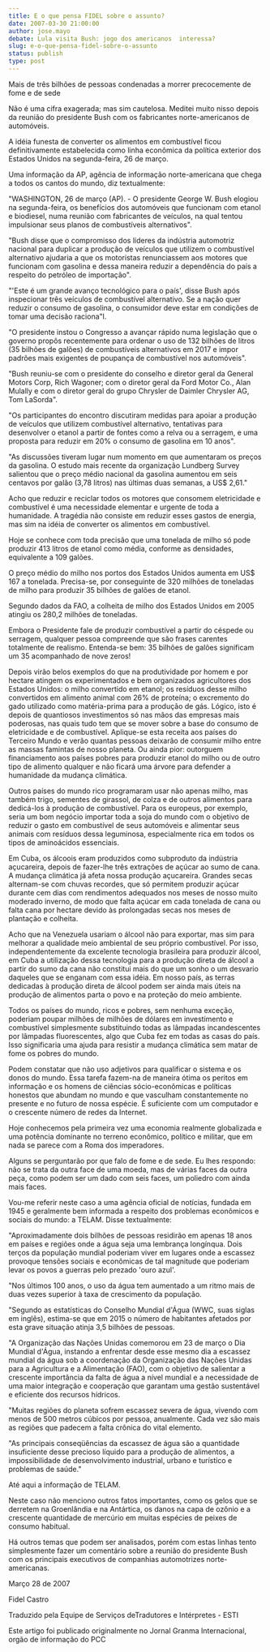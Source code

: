 ```yaml
---
title: E o que pensa FIDEL sobre o assunto?
date: 2007-03-30 21:00:00
author: jose.mayo
debate: Lula visita Bush: jogo dos americanos  interessa?
slug: e-o-que-pensa-fidel-sobre-o-assunto
status: publish 
type: post
---
```


Mais de três bilhões de pessoas condenadas a morrer precocemente de fome e de sede  

  

  

Não é uma cifra exagerada; mas sim cautelosa. Meditei muito nisso depois da reunião do presidente Bush com os fabricantes norte-americanos de automóveis.  

  

A idéia funesta de converter os alimentos em combustível ficou definitivamente estabelecida como linha econômica da política exterior dos Estados Unidos na segunda-feira, 26 de março.  

  

Uma informação da AP, agência de informação norte-americana que chega a todos os cantos do mundo, diz textualmente:  

  

"WASHINGTON, 26 de março (AP). - O presidente George W. Bush elogiou na segunda-feira, os benefícios dos automóveis que funcionam com etanol e biodiesel, numa reunião com fabricantes de veículos, na qual tentou impulsionar seus planos de combustíveis alternativos".  

  

"Bush disse que o compromisso dos líderes da indústria automotriz nacional para duplicar a produção de veículos que utilizem o combustível alternativo ajudaria a que os motoristas renunciassem aos motores que funcionam com gasolina e dessa maneira reduzir a dependência do país a respeito do petróleo de importação".  

  

"'Este é um grande avanço tecnológico para o país', disse Bush após inspecionar três veículos de combustível alternativo. Se a nação quer reduzir o consumo de gasolina, o consumidor deve estar em condições de tomar uma decisão raciona"l.  

  

"O presidente instou o Congresso a avançar rápido numa legislação que o governo propôs recentemente para ordenar o uso de 132 bilhões de litros (35 bilhões de galões) de combustíveis alternativos em 2017 e impor padrões mais exigentes de poupança de combustível nos automóveis".  

  

"Bush reuniu-se com o presidente do conselho e diretor geral da General Motors Corp, Rich Wagoner; com o diretor geral da Ford Motor Co., Alan Mulally e com o diretor geral do grupo Chrysler de Daimler Chrysler AG, Tom LaSorda".  

  

"Os participantes do encontro discutiram medidas para apoiar a produção de veículos que utilizem combustível alternativo, tentativas para desenvolver o etanol a partir de fontes como a relva ou a serragem, e uma proposta para reduzir em 20% o consumo de gasolina em 10 anos".  

  

"As discussões tiveram lugar num momento em que aumentaram os preços da gasolina. O estudo mais recente da organização Lundberg Survey salientou que o preço médio nacional da gasolina aumentou em seis centavos por galão (3,78 litros) nas últimas duas semanas, a US$ 2,61."  

  

Acho que reduzir e reciclar todos os motores que consomem eletricidade e combustível é uma necessidade elementar e urgente de toda a humanidade. A tragédia não consiste em reduzir esses gastos de energia, mas sim na idéia de converter os alimentos em combustível.  

  

Hoje se conhece com toda precisão que uma tonelada de milho só pode produzir 413 litros de etanol como média, conforme as densidades, equivalente a 109 galões.  

  

O preço médio do milho nos portos dos Estados Unidos aumenta em US$ 167 a tonelada. Precisa-se, por conseguinte de 320 milhões de toneladas de milho para produzir 35 bilhões de galões de etanol.  

  

Segundo dados da FAO, a colheita de milho dos Estados Unidos em 2005 atingiu os 280,2 milhões de toneladas.  

  

Embora o Presidente fale de produzir combustível a partir do céspede ou serragem, qualquer pessoa compreende que são frases carentes totalmente de realismo. Entenda-se bem: 35 bilhões de galões significam um 35 acompanhado de nove zeros!  

  

Depois virão belos exemplos do que na produtividade por homem e por hectare atingem os experimentados e bem organizados agricultores dos Estados Unidos: o milho convertido em etanol; os resíduos desse milho convertidos em alimento animal com 26% de proteína; o excremento do gado utilizado como matéria-prima para a produção de gás. Lógico, isto é depois de quantiosos investimentos só nas mãos das empresas mais poderosas, nas quais tudo tem que se mover sobre a base do consumo de eletricidade e de combustível. Aplique-se esta receita aos países do Terceiro Mundo e verão quantas pessoas deixarão de consumir milho entre as massas famintas de nosso planeta. Ou ainda pior: outorguem financiamento aos países pobres para produzir etanol do milho ou de outro tipo de alimento qualquer e não ficará uma árvore para defender a humanidade da mudança climática.  

  

Outros países do mundo rico programaram usar não apenas milho, mas também trigo, sementes de girassol, de colza e de outros alimentos para dedicá-los à produção de combustível. Para os europeus, por exemplo, seria um bom negócio importar toda a soja do mundo com o objetivo de reduzir o gasto em combustível de seus automóveis e alimentar seus animais com resíduos dessa leguminosa, especialmente rica em todos os tipos de aminoácidos essenciais.  

  

Em Cuba, os álcoois eram produzidos como subproduto da indústria açucareira, depois de fazer-lhe três extrações de açúcar ao sumo de cana. A mudança climática já afeta nossa produção açucareira. Grandes secas alternam-se com chuvas recordes, que só permitem produzir açúcar durante cem dias com rendimentos adequados nos meses de nosso muito moderado inverno, de modo que falta açúcar em cada tonelada de cana ou falta cana por hectare devido às prolongadas secas nos meses de plantação e colheita.  

  

Acho que na Venezuela usariam o álcool não para exportar, mas sim para melhorar a qualidade meio ambiental de seu próprio combustível. Por isso, independentemente da excelente tecnologia brasileira para produzir álcool, em Cuba a utilização dessa tecnologia para a produção direta de álcool a partir do sumo da cana não constitui mais do que um sonho o um desvario daqueles que se enganam com essa idéia. Em nosso país, as terras dedicadas à produção direta de álcool podem ser ainda mais úteis na produção de alimentos parta o povo e na proteção do meio ambiente.  

  

Todos os países do mundo, ricos e pobres, sem nenhuma exceção, poderiam poupar milhões de milhões de dólares em investimento e combustível simplesmente substituindo todas as lâmpadas incandescentes por lâmpadas fluorescentes, algo que Cuba fez em todas as casas do país. Isso significaria uma ajuda para resistir a mudança climática sem matar de fome os pobres do mundo.  

  

Podem constatar que não uso adjetivos para qualificar o sistema e os donos do mundo. Essa tarefa fazem-na de maneira ótima os peritos em informação e os homens de ciências sócio-econômicas e políticas honestos que abundam no mundo e que vasculham constantemente no presente e no futuro de nossa espécie. É suficiente com um computador e o crescente número de redes da Internet.  

  

Hoje conhecemos pela primeira vez uma economia realmente globalizada e uma potência dominante no terreno econômico, político e militar, que em nada se parece com a Roma dos imperadores.  

  

Alguns se perguntarão por que falo de fome e de sede. Eu lhes respondo: não se trata da outra face de uma moeda, mas de várias faces da outra peça, como podem ser um dado com seis faces, um poliedro com ainda mais faces.  

  

Vou-me referir neste caso a uma agência oficial de notícias, fundada em 1945 e geralmente bem informada a respeito dos problemas econômicos e sociais do mundo: a TELAM. Disse textualmente:  

  

"Aproximadamente dois bilhões de pessoas residirão em apenas 18 anos em países e regiões onde a água seja uma lembrança longínqua. Dois terços da população mundial poderiam viver em lugares onde a escassez provoque tensões sociais e econômicas de tal magnitude que poderiam levar os povos a guerras pelo prezado 'ouro azul'.  

  

"Nos últimos 100 anos, o uso da água tem aumentado a um ritmo mais de duas vezes superior à taxa de crescimento da população.  

  

"Segundo as estatísticas do Conselho Mundial d'Água (WWC, suas siglas em inglês), estima-se que em 2015 o número de habitantes afetados por esta grave situação atinja 3,5 bilhões de pessoas.  

  

"A Organização das Nações Unidas comemorou em 23 de março o Dia Mundial d'Água, instando a enfrentar desde esse mesmo dia a escassez mundial da água sob a coordenação da Organização das Nações Unidas para a Agricultura e a Alimentação (FAO), com o objetivo de salientar a crescente importância da falta de água a nível mundial e a necessidade de uma maior integração e cooperação que garantam uma gestão sustentável e eficiente dos recursos hídricos.  

  

"Muitas regiões do planeta sofrem escassez severa de água, vivendo com menos de 500 metros cúbicos por pessoa, anualmente. Cada vez são mais as regiões que padecem a falta crônica do vital elemento.  

  

"As principais conseqüências da escassez de água são a quantidade insuficiente desse precioso líquido para a produção de alimentos, a impossibilidade de desenvolvimento industrial, urbano e turístico e problemas de saúde."  

  

Até aqui a informação de TELAM.  

  

Neste caso não menciono outros fatos importantes, como os gelos que se derretem na Groenlândia e na Antártica, os danos na capa de ozônio e a crescente quantidade de mercúrio em muitas espécies de peixes de consumo habitual.  

  

Há outros temas que podem ser analisados, porém com estas linhas tento simplesmente fazer um comentário sobre a reunião do presidente Bush com os principais executivos de companhias automotrizes norte-americanas.  

  

Março 28 de 2007  

  

Fidel Castro  

  

Traduzido pela Equipe de Serviços deTradutores e Intérpretes - ESTI  

  

Este artigo foi publicado originalmente no Jornal Granma Internacional, orgão de informação do PCC
